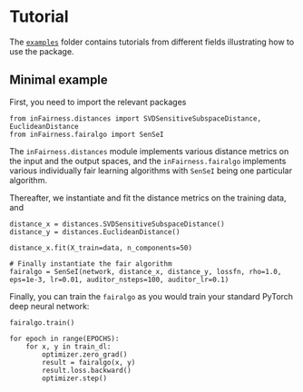 # Tutorial


The [`examples`](https://github.com/IBM/inFairness/tree/main/examples/) folder contains tutorials from different fields illustrating how to use the package.

## Minimal example

First, you need to import the relevant packages

```
from inFairness.distances import SVDSensitiveSubspaceDistance, EuclideanDistance
from inFairness.fairalgo import SenSeI
```

The `inFairness.distances` module implements various distance metrics on the input and the output spaces, and the `inFairness.fairalgo` implements various individually fair learning algorithms with `SenSeI` being one particular algorithm.

Thereafter, we instantiate and fit the distance metrics on the training data, and 


```
distance_x = distances.SVDSensitiveSubspaceDistance()
distance_y = distances.EuclideanDistance()

distance_x.fit(X_train=data, n_components=50)

# Finally instantiate the fair algorithm
fairalgo = SenSeI(network, distance_x, distance_y, lossfn, rho=1.0, eps=1e-3, lr=0.01, auditor_nsteps=100, auditor_lr=0.1)
```

Finally, you can train the `fairalgo` as you would train your standard PyTorch deep neural network:

```
fairalgo.train()

for epoch in range(EPOCHS):
    for x, y in train_dl:
        optimizer.zero_grad()
        result = fairalgo(x, y)
        result.loss.backward()
        optimizer.step()
```
